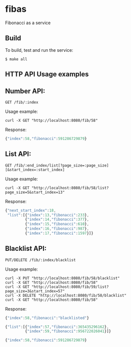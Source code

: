 fibas
=====

Fibonacci as a service

Build
-----

To build, test and run the service:

    $ make all

HTTP API Usage examples
-----

Number API:
----
`GET /fib/:index`

Usage example:
```curl
curl -X GET "http://localhost:8080/fib/58"
```

Response:
```javascript
{"index":58,"fibonacci":591286729879}
```


List API: 
----
`GET /fib/:end_index/list[?page_size=:page_size][&start_index=:start_index]`

Usage example:
```curl
curl -X GET "http://localhost:8080/fib/58/list?page_size=5&start_index=13"
```

Response:
```javascript
{"next_start_index":18,
 "list":[{"index":13,"fibonacci":233},
         {"index":14,"fibonacci":377},
         {"index":15,"fibonacci":610},
         {"index":16,"fibonacci":987},
         {"index":17,"fibonacci":1597}]}
```

Blacklist API: 
----
`PUT/DELETE /fib/:index/blacklist`

Usage example:
```curl
curl -X PUT "http://localhost:8080/fib/58/blacklist"
curl -X GET "http://localhost:8080/fib/58"
curl -X GET "http://localhost:8080/fib/59/list?page_size=3&start_index=57"
curl -X DELETE "http://localhost:8080/fib/58/blacklist"
curl -X GET "http://localhost:8080/fib/58"
```

Response:
```javascript
{"index":58,"fibonacci":"blacklisted"}

{"list":[{"index":57,"fibonacci":365435296162},
         {"index":59,"fibonacci":956722026041}]}

{"index":58,"fibonacci":591286729879}
```